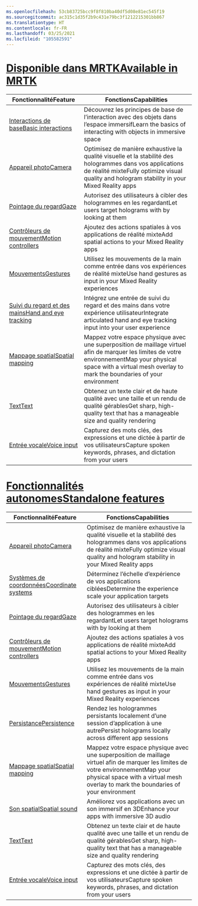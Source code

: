 ```yaml
---
ms.openlocfilehash: 53cb83725bcc9f8f810ba40df5d08e81ec545f19
ms.sourcegitcommit: ac315c1d35f2b9c431e79bc3f1212215301bb867
ms.translationtype: HT
ms.contentlocale: fr-FR
ms.lasthandoff: 03/25/2021
ms.locfileid: "105582591"
---
```

# <a name="available-in-mrtk"></a>[<span data-ttu-id="ae9eb-101">Disponible dans MRTK</span><span class="sxs-lookup"><span data-stu-id="ae9eb-101">Available in MRTK</span></span>](#tab/mrtk)

|  <span data-ttu-id="ae9eb-102">Fonctionnalité</span><span class="sxs-lookup"><span data-stu-id="ae9eb-102">Feature</span></span>  |  <span data-ttu-id="ae9eb-103">Fonctions</span><span class="sxs-lookup"><span data-stu-id="ae9eb-103">Capabilities</span></span>  |
| --- | --- |
| [<span data-ttu-id="ae9eb-104">Interactions de base</span><span class="sxs-lookup"><span data-stu-id="ae9eb-104">Basic interactions</span></span>](../../out-of-scope/mrtk-101.md) | <span data-ttu-id="ae9eb-105">Découvrez les principes de base de l’interaction avec des objets dans l’espace immersif</span><span class="sxs-lookup"><span data-stu-id="ae9eb-105">Learn the basics of interacting with objects in immersive space</span></span> |
| [<span data-ttu-id="ae9eb-106">Appareil photo</span><span class="sxs-lookup"><span data-stu-id="ae9eb-106">Camera</span></span>](../unity/camera-in-unity.md) | <span data-ttu-id="ae9eb-107">Optimisez de manière exhaustive la qualité visuelle et la stabilité des hologrammes dans vos applications de réalité mixte</span><span class="sxs-lookup"><span data-stu-id="ae9eb-107">Fully optimize visual quality and hologram stability in your Mixed Reality apps</span></span> |
| [<span data-ttu-id="ae9eb-108">Pointage du regard</span><span class="sxs-lookup"><span data-stu-id="ae9eb-108">Gaze</span></span>](../unity/gaze-in-unity.md) | <span data-ttu-id="ae9eb-109">Autorisez des utilisateurs à cibler des hologrammes en les regardant</span><span class="sxs-lookup"><span data-stu-id="ae9eb-109">Let users target holograms with by looking at them</span></span> |
| [<span data-ttu-id="ae9eb-110">Contrôleurs de mouvement</span><span class="sxs-lookup"><span data-stu-id="ae9eb-110">Motion controllers</span></span>](../unity/motion-controllers-in-unity.md) | <span data-ttu-id="ae9eb-111">Ajoutez des actions spatiales à vos applications de réalité mixte</span><span class="sxs-lookup"><span data-stu-id="ae9eb-111">Add spatial actions to your Mixed Reality apps</span></span> |
| [<span data-ttu-id="ae9eb-112">Mouvements</span><span class="sxs-lookup"><span data-stu-id="ae9eb-112">Gestures</span></span>](../unity/gestures-in-unity.md) | <span data-ttu-id="ae9eb-113">Utilisez les mouvements de la main comme entrée dans vos expériences de réalité mixte</span><span class="sxs-lookup"><span data-stu-id="ae9eb-113">Use hand gestures as input in your Mixed Reality experiences</span></span> |
| [<span data-ttu-id="ae9eb-114">Suivi du regard et des mains</span><span class="sxs-lookup"><span data-stu-id="ae9eb-114">Hand and eye tracking</span></span>](../unity/hand-eye-in-unity.md) | <span data-ttu-id="ae9eb-115">Intégrez une entrée de suivi du regard et des mains dans votre expérience utilisateur</span><span class="sxs-lookup"><span data-stu-id="ae9eb-115">Integrate articulated hand and eye tracking input into your user experience</span></span> |
| [<span data-ttu-id="ae9eb-116">Mappage spatial</span><span class="sxs-lookup"><span data-stu-id="ae9eb-116">Spatial mapping</span></span>](../unity/spatial-mapping-in-unity.md) | <span data-ttu-id="ae9eb-117">Mappez votre espace physique avec une superposition de maillage virtuel afin de marquer les limites de votre environnement</span><span class="sxs-lookup"><span data-stu-id="ae9eb-117">Map your physical space with a virtual mesh overlay to mark the boundaries of your environment</span></span> |
| [<span data-ttu-id="ae9eb-118">Text</span><span class="sxs-lookup"><span data-stu-id="ae9eb-118">Text</span></span>](../unity/text-in-unity.md) | <span data-ttu-id="ae9eb-119">Obtenez un texte clair et de haute qualité avec une taille et un rendu de qualité gérables</span><span class="sxs-lookup"><span data-stu-id="ae9eb-119">Get sharp, high-quality text that has a manageable size and quality rendering</span></span> |
| [<span data-ttu-id="ae9eb-120">Entrée vocale</span><span class="sxs-lookup"><span data-stu-id="ae9eb-120">Voice input</span></span>](../unity/voice-input-in-unity.md) | <span data-ttu-id="ae9eb-121">Capturez des mots clés, des expressions et une dictée à partir de vos utilisateurs</span><span class="sxs-lookup"><span data-stu-id="ae9eb-121">Capture spoken keywords, phrases, and dictation from your users</span></span>|

# <a name="standalone-features"></a>[<span data-ttu-id="ae9eb-122">Fonctionnalités autonomes</span><span class="sxs-lookup"><span data-stu-id="ae9eb-122">Standalone features</span></span>](#tab/standalone)

|  <span data-ttu-id="ae9eb-123">Fonctionnalité</span><span class="sxs-lookup"><span data-stu-id="ae9eb-123">Feature</span></span>  |  <span data-ttu-id="ae9eb-124">Fonctions</span><span class="sxs-lookup"><span data-stu-id="ae9eb-124">Capabilities</span></span>  |
| --- | --- |
| [<span data-ttu-id="ae9eb-125">Appareil photo</span><span class="sxs-lookup"><span data-stu-id="ae9eb-125">Camera</span></span>](../unity/camera-in-unity.md) | <span data-ttu-id="ae9eb-126">Optimisez de manière exhaustive la qualité visuelle et la stabilité des hologrammes dans vos applications de réalité mixte</span><span class="sxs-lookup"><span data-stu-id="ae9eb-126">Fully optimize visual quality and hologram stability in your Mixed Reality apps</span></span> |
| [<span data-ttu-id="ae9eb-127">Systèmes de coordonnées</span><span class="sxs-lookup"><span data-stu-id="ae9eb-127">Coordinate systems</span></span>](../unity/coordinate-systems-in-unity.md) | <span data-ttu-id="ae9eb-128">Déterminez l’échelle d’expérience de vos applications ciblées</span><span class="sxs-lookup"><span data-stu-id="ae9eb-128">Determine the experience scale your application targets</span></span> |
| [<span data-ttu-id="ae9eb-129">Pointage du regard</span><span class="sxs-lookup"><span data-stu-id="ae9eb-129">Gaze</span></span>](../unity/gaze-in-unity.md) | <span data-ttu-id="ae9eb-130">Autorisez des utilisateurs à cibler des hologrammes en les regardant</span><span class="sxs-lookup"><span data-stu-id="ae9eb-130">Let users target holograms with by looking at them</span></span> |
| [<span data-ttu-id="ae9eb-131">Contrôleurs de mouvement</span><span class="sxs-lookup"><span data-stu-id="ae9eb-131">Motion controllers</span></span>](../unity/motion-controllers-in-unity.md) | <span data-ttu-id="ae9eb-132">Ajoutez des actions spatiales à vos applications de réalité mixte</span><span class="sxs-lookup"><span data-stu-id="ae9eb-132">Add spatial actions to your Mixed Reality apps</span></span> |
| [<span data-ttu-id="ae9eb-133">Mouvements</span><span class="sxs-lookup"><span data-stu-id="ae9eb-133">Gestures</span></span>](../unity/gestures-in-unity.md) | <span data-ttu-id="ae9eb-134">Utilisez les mouvements de la main comme entrée dans vos expériences de réalité mixte</span><span class="sxs-lookup"><span data-stu-id="ae9eb-134">Use hand gestures as input in your Mixed Reality experiences</span></span> |
| [<span data-ttu-id="ae9eb-135">Persistance</span><span class="sxs-lookup"><span data-stu-id="ae9eb-135">Persistence</span></span>](../unity/persistence-in-unity.md) | <span data-ttu-id="ae9eb-136">Rendez les hologrammes persistants localement d’une session d’application à une autre</span><span class="sxs-lookup"><span data-stu-id="ae9eb-136">Persist holograms locally across different app sessions</span></span> |
| [<span data-ttu-id="ae9eb-137">Mappage spatial</span><span class="sxs-lookup"><span data-stu-id="ae9eb-137">Spatial mapping</span></span>](../unity/spatial-mapping-in-unity.md) | <span data-ttu-id="ae9eb-138">Mappez votre espace physique avec une superposition de maillage virtuel afin de marquer les limites de votre environnement</span><span class="sxs-lookup"><span data-stu-id="ae9eb-138">Map your physical space with a virtual mesh overlay to mark the boundaries of your environment</span></span> |
| [<span data-ttu-id="ae9eb-139">Son spatial</span><span class="sxs-lookup"><span data-stu-id="ae9eb-139">Spatial sound</span></span>](../unity/spatial-sound-in-unity.md) | <span data-ttu-id="ae9eb-140">Améliorez vos applications avec un son immersif en 3D</span><span class="sxs-lookup"><span data-stu-id="ae9eb-140">Enhance your apps with immersive 3D audio</span></span> |
| [<span data-ttu-id="ae9eb-141">Text</span><span class="sxs-lookup"><span data-stu-id="ae9eb-141">Text</span></span>](../unity/text-in-unity.md) | <span data-ttu-id="ae9eb-142">Obtenez un texte clair et de haute qualité avec une taille et un rendu de qualité gérables</span><span class="sxs-lookup"><span data-stu-id="ae9eb-142">Get sharp, high-quality text that has a manageable size and quality rendering</span></span> |
| [<span data-ttu-id="ae9eb-143">Entrée vocale</span><span class="sxs-lookup"><span data-stu-id="ae9eb-143">Voice input</span></span>](../unity/voice-input-in-unity.md) | <span data-ttu-id="ae9eb-144">Capturez des mots clés, des expressions et une dictée à partir de vos utilisateurs</span><span class="sxs-lookup"><span data-stu-id="ae9eb-144">Capture spoken keywords, phrases, and dictation from your users</span></span>|